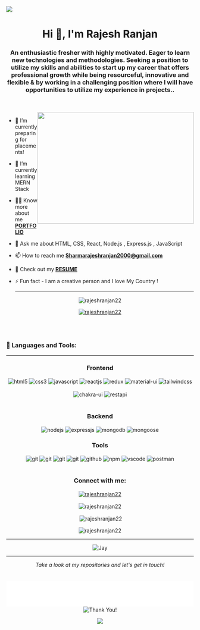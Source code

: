 <img src="https://myways-public-data-prod.s3.ap-south-1.amazonaws.com/myways-resource-library/blogs/upcoming-career-opportunities-in-2022-cc87b_Image_blogs.png" />
<h1 align="center">Hi 👋, I'm Rajesh Ranjan</h1>
<h3 align="center">An enthusiastic fresher with highly motivated. Eager to learn new technologies and methodologies. Seeking a position to utilize my skills and abilities to start up my career that offers professional growth while being resourceful, innovative and flexible & by working in a challenging position where I will have opportunities to utilize my experience in projects..</h3
  <hr/>
  <br>
  <br/>
  <img src="https://github.com/Adam-pw/Adam-pw/blob/main/animation_500_kxa883sd.gif" width="420" height="300" align="right" />


- 🔭 I’m currently preparing for placements!

- 🌱 I’m currently learning MERN Stack

- 👨‍💻 Know more about me <b><a href="https://rajeshranjan22.github.io" target="_blank">PORTFOLIO</a></b>

- 💬 Ask me about  HTML, CSS, React, Node.js , Express.js , JavaScript

- 📫 How to reach me <b>Sharmarajeshranjan2000@gmail.com</b>

- 📄 Check out my <b><a href="https://drive.google.com/file/d/1PIfe_XFjBqslArfNUrG9b0YTv5vfv4fX/view?usp=sharing" target="_blank">RESUME</a></b>
 
- ⚡ Fun fact - I am a creative person and I love My Country !

  
  <hr>
  
 
  <div align="center">
<p align="center"> <img src="https://komarev.com/ghpvc/?username=rajeshranjan22&label=Profile%20views&color=0e75b6&style=flat" alt="rajeshranjan22" /> </p>

<p align="center"> <a href="https://github.com/ryo-ma/github-profile-trophy"><img src="https://github-profile-trophy.vercel.app/?username=rajeshranjan22" alt="rajeshranjan22" /></a> </p>
  </div>
    <br />
     <br />
  <h3> 🚀 Languages and Tools:</h3>
<hr />
<div align="center">
 
 <div align="center"><h3 align="center">Frontend</h3>
<img src="https://img.shields.io/badge/html5-%23E34F26.svg?style=for-the-badge&logo=html5&logoColor=white" align="center" alt="html5">
<img src = "https://img.shields.io/badge/css3-%231572B6.svg?style=for-the-badge&logo=css3&logoColor=white" align="center" alt="css3">
<img src ="https://img.shields.io/badge/javascript-%23323330.svg?style=for-the-badge&logo=javascript&logoColor=%23F7DF1E" align="center" alt="javascript">
<img src="https://img.shields.io/badge/React-20232A?style=for-the-badge&logo=react&logoColor=61DAFB"  align="center" alt="reactjs" />
<img src="https://img.shields.io/badge/Redux-593D88?style=for-the-badge&logo=redux&logoColor=white"  align="center" alt="redux" />
<img src="https://img.shields.io/badge/Material%20UI-007FFF?style=for-the-badge&logo=mui&logoColor=white"  align="center" alt="material-ui"/>
<img src = "https://img.shields.io/badge/tailwind css-%2338B2AC.svg?style=for-the-badge&logo=tailwind-css&logoColor=white" align="center" alt="tailwindcss"/>
<br/>
<br/>
  <img src = "https://img.shields.io/badge/chakra ui-%234ED1C5.svg?style=for-the-badge&logo=chakraui&logoColor=white" align="center" alt="chakra-ui"/>
  <img src="https://img.shields.io/badge/rest api-%23000000.svg?style=for-the-badge&logo=flask&logoColor=white" align="center" alt="restapi"/>
  
</div>
 <br/>
  <div align="center"><h3 align="center">Backend</h3> 
<img src="https://img.shields.io/badge/Node.js-339933?style=for-the-badge&logo=nodedotjs&logoColor=white" align="center" alt="nodejs" />
<img src="https://img.shields.io/badge/Express.js-000000?style=for-the-badge&logo=express&logoColor=white" align="center" alt="expressjs"/>
<img src="https://img.shields.io/badge/MongoDB-4EA94B?style=for-the-badge&logo=mongodb&logoColor=white" align="center" alt="mongodb"/>
<img src="https://img.shields.io/badge/mongoose-%2300f.svg?style=for-the-badge&logo=fastify&logoColor=white" align="center" alt="mongoose"/>
 </div>
 
 <div align="center"><h3 align="center">Tools</h3> 
  <img src="https://img.shields.io/badge/heroku-%23430098.svg?style=for-the-badge&logo=heroku&logoColor=white" align="center" alt="git"/>
   <img src="https://img.shields.io/badge/netlify-%23000000.svg?style=for-the-badge&logo=netlify&logoColor=#00C7B7" align="center" alt="git"/>
   <img src="https://img.shields.io/badge/vercel-%23000000.svg?style=for-the-badge&logo=vercel&logoColor=whit" align="center" alt="git"/>
   <img src="https://img.shields.io/badge/Git-f44d27?style=for-the-badge&logo=git&logoColor=white"  align="center" alt="git"/>
   <img src="https://img.shields.io/badge/GitHub-100000?style=for-the-badge&logo=github&logoColor=white"  align="center" alt="github"/>
   <img src = "https://img.shields.io/badge/NPM-%23000000.svg?style=for-the-badge&logo=npm&logoColor=white" align="center" alt="npm">
   <img src="https://img.shields.io/badge/Visual%20Studio-5C2D91.svg?style=for-the-badge&logo=visual-studio&logoColor=white"  align="center" alt="vscode"/>
   <img src ="https://img.shields.io/badge/Postman-FF6C37?style=for-the-badge&logo=postman&logoColor=white" align="center" alt="postman">
     <br />
     <br />

<h3 align="center">Connect with me:</h3>
<p align="center">
<a href="https://www.linkedin.com/in/rajesh-ranjan-sharma-17aa82236/" target="blank"><img align="center" src="https://raw.githubusercontent.com/rahuldkjain/github-profile-readme-generator/master/src/images/icons/Social/linked-in-alt.svg" alt="rajeshranjan22" height="30" width="40" /></a>
</p>



<p><img align="center" src="https://github-readme-stats.vercel.app/api/top-langs?username=rajeshranjan22&show_icons=true&locale=en&layout=compact" alt="rajeshranjan22" /></p>

<p>&nbsp;<img align="center" src="https://github-readme-stats.vercel.app/api?username=rajeshranjan22&show_icons=true&locale=en" alt="rajeshranjan22" /></p>

<p><img align="center" src="https://github-readme-streak-stats.herokuapp.com/?user=rajeshranjan22&" alt="rajeshranjan22" /></p>
   <hr>
   </p>
  
<p align="center"<a href="#"><img alt="Jay" src="https://activity-graph.herokuapp.com/graph?username=rajeshranjan22&bg_color=0D1117&color=e05397&line=e05397&point=FFFFFF&hide_border=true&" /></a></p>
    <hr>
   <p align="center">
    <i>Take a look at my repositories and let's get in touch!</i><br><br>
    <code>
<a target="_blank" rel="noopener noreferrer" href="https://github.com/Kushal997-das/Kushal997-das/blob/master/Profile%20generator/marquee.svg"><img align="center" height="70" alt="Thanks" width="100%" src="https://github.com/Kushal997-das/Kushal997-das/raw/master/Profile%20generator/marquee.svg" style="max-width: 100%;"></a>
</code>
   <img alt="Thank You!" title="Thank You" src="https://img.shields.io/badge/Thank-You-ff69b4.svg"/>
</p>
 <img  src="https://raw.githubusercontent.com/Trilokia/Trilokia/379277808c61ef204768a61bbc5d25bc7798ccf1/bottom_header.svg" />
